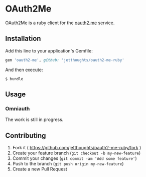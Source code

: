 # OAuth2Me

OAuth2Me is a ruby client for the [oauth2.me](http://oauth2.me/) service.

## Installation

Add this line to your application's Gemfile:

```ruby
gem 'oauth2-me', github: 'jetthoughts/oauth2-me-ruby'
```

And then execute:

```
$ bundle
```

## Usage

### Omniauth

The work is still in progress.

## Contributing

1. Fork it ( https://github.com/jetthoughts/oauth2-me-ruby/fork )
2. Create your feature branch (`git checkout -b my-new-feature`)
3. Commit your changes (`git commit -am 'Add some feature'`)
4. Push to the branch (`git push origin my-new-feature`)
5. Create a new Pull Request
